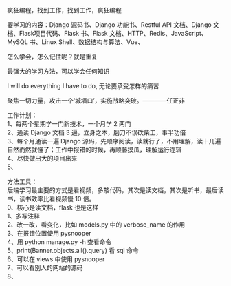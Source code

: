 
疯狂编程，找到工作，找到工作，疯狂编程  

要学习的内容：Django 源码书、Django 功能书、Restful API 文档、Django 文档、Flask项目代码、Flask 书、Flask 文档、HTTP、Redis、JavaScript、MySQL 书、Linux Shell、数据结构与算法、Vue、  


怎么学会，怎么记住呢？就是重复  

最强大的学习方法，可以学会任何知识  

I will do everything I have to do, 无论要承受怎样的痛苦   

聚焦一切力量，攻击一个‘城墙口’，实施战略突破。————任正非  


工作计划：  
1、每两个星期学一门新技术，一个月学 2 两门  
2、通读 Django 文档 3 遍，立身之本，磨刀不误砍柴工，事半功倍  
3、每个月通读一遍 Django 源码，先顺序阅读，读就行了，不用理解，读十几遍自然而然就懂了；工作中报错的时候，再顺藤摸瓜，理解运行逻辑  
4、尽快做出大的项目出来  
5、



方法工具：  
后端学习最主要的方式是看视频，多敲代码，其次是读文档，其次是听书，最后读书，读书效率比看视频慢 10 倍。  
0、核心是读文档，flask 也是这样  
1、多写注释  
2、改一改，看变化，比如 models.py 中的 verbose_name 的作用  
3、在报错位置使用 pysnooper  
4、用 python manage.py -h 查看命令  
5、print(Banner.objects.all().query) 看 sql 命令  
6、可以在 views 中使用 pysnooper  
7、可以看别人的网站的源码  
8、

